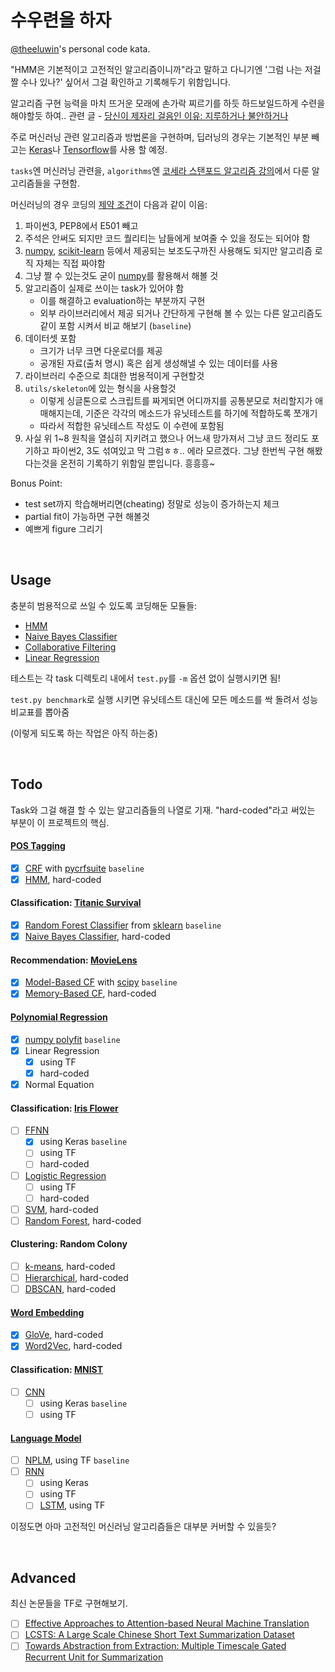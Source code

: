# 수우련을 하자

[@theeluwin](https://twitter.com/theeluwin)'s personal code kata.

"HMM은 기본적이고 고전적인 알고리즘이니까"라고 말하고 다니기엔 '그럼 나는 저걸 짤 수나 있나?' 싶어서 그걸 확인하고 기록해두기 위함입니다.

알고리즘 구현 능력을 마치 뜨거운 모래에 손가락 찌르기를 하듯 하드보일드하게 수련을 해야할듯 하여.. 관련 글 - [당신이 제자리 걸음인 이유: 지루하거나 불안하거나](https://web.archive.org/web/20230205211218/http://egloos.zum.com/agile/v/5749946)

주로 머신러닝 관련 알고리즘과 방법론을 구현하며, 딥러닝의 경우는 기본적인 부분 빼고는 [Keras](https://keras.io/)나 [Tensorflow](https://www.tensorflow.org/)를 사용 할 예정.

`tasks`엔 머신러닝 관련을, `algorithms`엔 [코세라 스탠포드 알고리즘 강의](https://www.coursera.org/learn/algorithms-divide-conquer)에서 다룬 알고리즘들을 구현함.

머신러닝의 경우 코딩의 [제약 조건](https://namu.wiki/w/%EC%A0%9C%EC%95%BD%28%ED%97%8C%ED%84%B0X%ED%97%8C%ED%84%B0%29)이 다음과 같이 이음:

1. 파이썬3, PEP8에서 E501 빼고
2. 주석은 안써도 되지만 코드 퀄리티는 남들에게 보여줄 수 있을 정도는 되어야 함
3. [numpy](http://www.numpy.org/), [scikit-learn](http://scikit-learn.org/stable/) 등에서 제공되는 보조도구까진 사용해도 되지만 알고리즘 로직 자체는 직접 짜야함
4. 그냥 짤 수 있는것도 굳이 [numpy](http://www.numpy.org/)를 활용해서 해볼 것
5. 알고리즘이 실제로 쓰이는 task가 있어야 함
	* 이를 해결하고 evaluation하는 부분까지 구현
	* 외부 라이브러리에서 제공 되거나 간단하게 구현해 볼 수 있는 다른 알고리즘도 같이 포함 시켜서 비교 해보기 (`baseline`)
6. 데이터셋 포함
	* 크기가 너무 크면 다운로더를 제공
	* 공개된 자료(출처 명시) 혹은 쉽게 생성해낼 수 있는 데이터를 사용
7. 라이브러리 수준으로 최대한 범용적이게 구현할것
8. `utils/skeleton`에 있는 형식을 사용할것
    * 이렇게 싱글톤으로 스크립트를 짜게되면 어디까지를 공통분모로 처리할지가 애매해지는데, 기준은 각각의 메소드가 유닛테스트를 하기에 적합하도록 쪼개기
    * 따라서 적합한 유닛테스트 작성도 이 수련에 포함됨
9. 사실 위 1~8 원칙을 열심히 지키려고 했으나 어느새 망가져서 그냥 코드 정리도 포기하고 파이썬2, 3도 섞여있고 막 그럼ㅎㅎ.. 에라 모르겠다. 그냥 한번씩 구현 해봤다는것을 온전히 기록하기 위함일 뿐입니다. 흥흥흥~

Bonus Point:
* test set까지 학습해버리면(cheating) 정말로 성능이 증가하는지 체크
* partial fit이 가능하면 구현 해볼것
* 예쁘게 figure 그리기

<br />

## Usage

충분히 범용적으로 쓰일 수 있도록 코딩해둔 모듈들:

- [HMM]()
- [Naive Bayes Classifier]()
- [Collaborative Filtering]()
- [Linear Regression]()

테스트는 각 task 디렉토리 내에서 `test.py`를 `-m` 옵션 없이 실행시키면 됨!

`test.py benchmark`로 실행 시키면 유닛테스트 대신에 모든 메소드를 싹 돌려서 성능 비교표를 뽑아줌

(이렇게 되도록 하는 작업은 아직 하는중)

<br />

## Todo

Task와 그걸 해결 할 수 있는 알고리즘들의 나열로 기재. "hard-coded"라고 써있는 부분이 이 프로젝트의 핵심.

#### [POS Tagging](https://en.wikipedia.org/wiki/Part-of-speech_tagging)

- [x] [CRF](https://en.wikipedia.org/wiki/Conditional_random_field) with [pycrfsuite](https://python-crfsuite.readthedocs.io/en/latest/) `baseline`
- [x] [HMM](https://en.wikipedia.org/wiki/Hidden_Markov_model), hard-coded

#### Classification: [Titanic Survival](https://www.kaggle.com/c/titanic)

- [x] [Random Forest Classifier](http://scikit-learn.org/stable/modules/generated/sklearn.ensemble.RandomForestClassifier.html) from [sklearn](http://scikit-learn.org/) `baseline`
- [x] [Naive Bayes Classifier](https://en.wikipedia.org/wiki/Naive_Bayes_classifier), hard-coded

#### Recommendation: [MovieLens](http://grouplens.org/datasets/movielens/)

- [x] [Model-Based CF](https://en.wikipedia.org/wiki/Collaborative_filtering#Model-based) with [scipy](http://www.scipy.org/) `baseline`
- [x] [Memory-Based CF](https://en.wikipedia.org/wiki/Collaborative_filtering#Memory-based), hard-coded

#### [Polynomial Regression](https://en.wikipedia.org/wiki/Polynomial_regression)

- [x] [numpy polyfit](http://docs.scipy.org/doc/numpy/reference/generated/numpy.polyfit.html) `baseline`
- [x] Linear Regression
	- [x] using TF
	- [x] hard-coded
- [x] Normal Equation

#### Classification: [Iris Flower](https://en.wikipedia.org/wiki/Iris_flower_data_set)

- [ ] [FFNN](https://en.wikipedia.org/wiki/Feedforward_neural_network)
	- [x] using Keras `baseline`
	- [ ] using TF
	- [ ] hard-coded
- [ ] [Logistic Regression](https://en.wikipedia.org/wiki/Logistic_regression)
	- [ ] using TF
	- [ ] hard-coded
- [ ] [SVM](https://en.wikipedia.org/wiki/Support_vector_machine), hard-coded
- [ ] [Random Forest](https://en.wikipedia.org/wiki/Random_forest), hard-coded

#### Clustering: Random Colony

- [ ] [k-means](https://en.wikipedia.org/wiki/K-means_clustering), hard-coded
- [ ] [Hierarchical](https://en.wikipedia.org/wiki/Hierarchical_clustering), hard-coded
- [ ] [DBSCAN](https://en.wikipedia.org/wiki/DBSCAN), hard-coded

#### [Word Embedding](https://en.wikipedia.org/wiki/Word_embedding)

- [x] [GloVe](http://www.aclweb.org/anthology/D14-1162), hard-coded
- [x] [Word2Vec](https://en.wikipedia.org/wiki/Word2vec), hard-coded

#### Classification: [MNIST](http://yann.lecun.com/exdb/mnist/)

- [ ] [CNN](https://en.wikipedia.org/wiki/Convolutional_neural_network)
	- [ ] using Keras `baseline`
	- [ ] using TF

#### [Language Model](https://en.wikipedia.org/wiki/Language_model)

- [ ] [NPLM](http://www.jmlr.org/papers/v3/bengio03a.html), using TF `baseline`
- [ ] [RNN](https://en.wikipedia.org/wiki/Recurrent_neural_network)
    - [ ] using Keras
    - [ ] using TF
    - [ ] [LSTM](https://en.wikipedia.org/wiki/Long_short-term_memory), using TF

이정도면 아마 고전적인 머신러닝 알고리즘들은 대부분 커버할 수 있을듯?

<br />

## Advanced

최신 논문들을 TF로 구현해보기.

- [ ] [Effective Approaches to Attention-based Neural Machine Translation](http://arxiv.org/abs/1508.04025)
- [ ] [LCSTS: A Large Scale Chinese Short Text Summarization Dataset](http://arxiv.org/abs/1506.05865)
- [ ] [Towards Abstraction from Extraction: Multiple Timescale Gated Recurrent Unit for Summarization](http://arxiv.org/abs/1607.00718)
